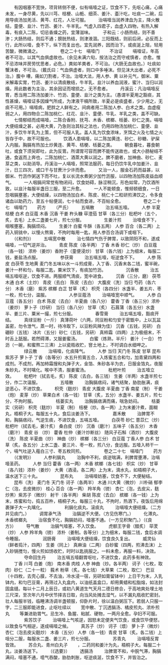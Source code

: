 <!-- { "loadSidebar": true } -->
　　有因咽塞不宽快，项背转侧不便，似有嗝噎之证，饮食不下，先呕心痛，心痛未发，一身尽黄，先以川芎、桔梗、山栀、细茶、姜汁、齑汁吃，吐痰一二碗，后用导痰汤加羌活、黄芩、红花，人壮可服。
　　治嗝噎当润养津血为主，降火散结，童便、韭汁、竹沥、姜汁、牛羊乳。气虚入四君子，血虚入四物，有热入解毒，有痰入二陈，切忌香燥之药，宜薄滋味。
　　子和云：小肠热结，则不善渗；大肠热结，则后不通；膀胱热结，则津液涸。三阳既结，则前后闭，必反而上行，此所以噎，食不下，纵下而复出也。宜先润养，因而治下。或痰涎上阻，轻用苦酸，微微涌之。
　　
　　卷之二十七　嗝噎门
　　不治证
　　嗝噎证，年高者不可治，以其气血俱虚故也。（余见未满六旬，按法治之而守戒慎者，亦愈。惟不忌浓味并房劳忧思者，必危。）粪如羊粪者，不可治。（大肠无血故也。）吐痰如蟹沫者，不可治。（戴氏曰：气血俱虚者，则口中多唾沫。但见沫大出者，必死不治。）腹中 嘈，痛如刀割者，不治。治噎大法，用人参、黄 以补元气，御米、粟米解毒实胃，竹沥、姜汁以清痰散结，牛羊乳、韭汁以养血润液，蜜汁、当归以润燥。用此数者为主治，其余因证而增损之，无不愈者。
　　丹溪云：凡治嗝噎反胃，悉当用二陈汤加姜汁、竹沥、童便、韭汁之类为主。（愚谓半夏用之豁痰，其性甚燥，嗝噎证多因燥气所成，为津液干槁所致，半夏必是痰盛者，少少用之，无痰不可用。）嗝噎病，肥胖之人鲜有之。间病者用二陈加人参、白术之类。血虚瘦弱之人，用四物合二陈加桃仁、红花、韭汁、童便、牛乳、羊乳之类，盖不可缺。
　　七情郁结而成嗝噎，二陈合香附、抚芎、木香、槟榔、栝蒌、砂仁之类。嗝噎大便结燥之甚，必用大黄，乃急则治其标之法也，仍用四物汤加桃仁、童便、韭汁，多饮牛羊乳为上策，但不可服人乳。盖人乳为饮食浓味，烹饵之火及七情之火皆存于中，故不可服也。
　　饮酒人患嗝噎，以二陈加黄连、砂仁、砂糖、驴屎入内服。胸膈有热加土炒黄连、黄芩、桔梗、栝蒌之类。
　　朝食暮吐，暮食朝吐，或食下须臾即吐，此为反胃。所谓胃可容而脾不能传送故也，或大小肠秘结不通，食返而上奔也，二陈加桃仁、酒蒸大黄以润之。脾不磨者，加神曲、砂仁、麦芽之类，以助消导。丹溪治一人嗝噎，照常法服药，每日仍饮牛乳中加姜汁、韭汁，日三四次，或口干与甘蔗汁少许而愈。
　　又治一人，服金石药而益甚，以御米、竹沥作粥送下而不吐，复以长流水煮粥少加竹沥服，以四物汤加陈皮益血顺气。
　　一人咽膈间常觉有物闭闷，饮食妨碍，脉涩稍沉，形色如常，乃饮酒所致，以韭汁每服半盏日三服，至二升愈。
　　一人不能顿食，惟频顿细食，一日忽咽膈壅塞，大便结燥，以四物汤加白术、陈皮、桃仁十二粒研煎沸饮之，令多食诸血以助药力，至五十帖便润，七十帖而食进，不百帖全愈。
　　
　　卷之二十七　嗝噎门
　　药方
　　（严氏）
　　五嗝散
　　 治五嗝五噎。
　　人参 半夏 桔梗 白术 白豆蔻 木香 沉香 干姜 杵头糠 荜澄茄 甘草（各三分）枇杷叶（五个，炙，去毛）上水二盏姜七片，煎七分服。
　　
　　生姜汁煎
　　 治噎食不下，咽喉壅塞，胸膈烦闷。
　　生姜汁 白蜜 牛酥（各五两） 人参 百合（各二两）上药入铜铫中，以慢火熬膏，不拘时每用一匙，用人参百合汤调下或咽下。
　　（《和剂》）
　　五嗝宽中散
　　 治七情四气伤于脾胃，以致阴阳不和，遂成嗝噎，一切气逆并治。
　　青皮 陈皮（各半两） 丁香 木香 砂仁（炒） 白豆蔻（各一钱） 浓朴（姜炒）香附子（童便浸炒） 甘草（各六钱）上为细末，每服二钱，姜盐汤点服。
　　
　　参茯膏
　　 治五嗝五噎，呕逆食不下。
　　人参 陈皮 白茯苓 生地黄 麦门冬五味以水一斗煎成膏，入丁香、沉香末各二钱，蜜半碗，姜汁一杯和匀，每服二匙，粟米饮下，有痰加竹沥。
　　
　　沉香散
　　 治五嗝五噎呕逆，饮食不进。两服顺气清痰，宽中进食。
　　沉香（三分，磨） 茯苓 木通 白术（土炒） 青皮（去白） 陈皮（去白） 大腹皮（洗）当归 芍药（各六分） 木香（磨） 紫苏 槟榔 白芷 甘草（炙） 枳壳（各四分）水盏半、姜五片、枣一枚，煎七分，温服。
　　
　　人参豆蔻汤
　　 治嗝噎宽中顺气。
　　人参 白豆蔻（各五分） 白术 陈皮（去白） 半夏曲（各八分） 藿香 丁香（各三分）浓朴（姜炒） 萝卜子（炒研） 当归（各八分） 甘草（炙） 石菖蒲（各五分）水盏半、姜三片、粟米一撮，煎七分服。
　　
　　春雪膏
　　 治五嗝五噎，豁痰开结。
　　真绿豆粉（一斤） 真薄荷叶（六两，同豆粉和匀安于密甑中，上以瓦盆盖密，勿令泄气，蒸一时，待冷取下，以豆粉风辣为佳） 沉香（五钱，另研） 白硼砂（五钱） 冰片（五分）砂仁（五钱，另研） 真柿霜（四两）上为极细末，不时舌上舐服。若然碍滞，又服姜蜜汤。
　　白蜜（炼熟，半斤） 姜汁（一合） 竹沥（一碗，和蜜熬二三沸）上以瓷瓶收贮，窨土地上，不时调白水细呷之。
　　
　　绿云散
　　 治嗝噎，化痰降气。
　　人参 当归 天门冬 陈皮 甘草 昆布 紫苏子 萝卜子 丁香（各等分）水五升煎膏五合，入炼蜜五合和匀，加青黛四两和成剂。不成剂，再加柿霜搜和丸弹子大，金箔、朱砂各半为衣，日服金箔丸，夜服朱砂丸，不时噙化。喉中不清，服姜蜜汤。
　　
　　枇杷叶煎
　　 治五噎立效。
　　枇杷叶（拭去毛，炙） 陈皮（去白，各三钱） 生姜（半两）水盏半煎七分，作二次温服。
　　
　　五噎散
　　 治胸膈痞闷，诸气结聚，胁肋胀满，痰逆恶心，不进饮食。
　　枳壳（麸炒） 青皮 大腹皮 半夏曲 丁香 南星（制） 干姜（炮） 麦芽（炒） 草果白术（各一钱） 甘草（炙，五分）水盏半、姜五片，煎七分，不拘时服。
　　
　　栝蒌实丸
　　 治胸膈痞满而痛，喘急妨闷。
　　栝蒌实（另研） 枳壳（麸炒） 半夏（制） 桔梗（炒。各一两）上为末姜汁煮，面糊丸，梧桐子大。每服五十丸，食后淡姜汤下。
　　
　　嘉禾散
　　 治脾胃不和，胸膈痞闷，气逆生痰，不进饮食，五嗝五噎。
　　白茯苓 砂仁 薏苡仁（炒） 枇杷叶（拭去毛，姜汁炙） 桑白皮（炒） 沉香（磨汁）五味子（各五分） 木香（磨汁） 青皮 谷 （炒） 藿香 杜仲（姜汁炒断丝） 随风子石斛（酒炒） 大腹皮（洗） 陈皮 半夏曲（炒） 神曲（炒） 槟榔（各三分） 白豆蔻 丁香人参 白术 甘草（炙。各五分）上水二盏、姜三片、枣一枚，煎八分，食远服。五噎入柿干一个，嗝气吐逆入薤白三寸、枣五枚同煎。
　　
　　卷之二十七　嗝噎门
　　药方
　　（《发明》）
　　人参利膈丸
　　 治胸中不利，痰逆喘满，利脾胃壅滞，治嗝噎圣药。
　　人参 当归 藿香（各一两） 木香 槟榔（各七钱） 枳实（炒） 甘草（各八钱）浓朴（姜炒） 大黄（酒浸。各二两）上为末，滴水丸，如梧桐子大，温水送下三十丸。
　　
　　昆布丸
　　 治嗝噎妨塞，饮食不下，大便秘结。
　　昆布（洗） 麦门冬 天门冬 诃子（各两半） 木通 川大黄（微炒） 川朴硝 郁李仁（泡，去皮微炒） 桂心 百合（各一两） 羚羊角（镑） 杏仁（泡，去皮尖，麸炒黑）紫苏子（微炒） 射干（各半两） 柴胡 陈皮（去白） 槟榔（各一钱）上为末，炼蜜和匀，捣五百杵，梧桐子大。每服三十丸，不拘时，热酒下。夜饭后用绵裹弹子大一丸噙化。
　　
　　利膈化痰丸、滚痰丸
　　 治嗝噎大便结燥。（二方并见痰门。）
　　调胃承气汤
　　 治膈逆不大便。（方见伤寒门。）
　　化滞丸、木香槟榔丸
　　 治宿食不化，胸膈妨闷，噎塞不通。（一方见积聚门。）（《良方》）
　　导气散
　　 治膈气噎塞，不入饮食。
　　虎额王字骨（醋炙） 荜茇（炒） 人参 羚羊角（镑） 浓朴（姜制。各等分）上为细末，每服二钱，食后水调令睡服。
　　
　　润肠膏
　　 治嗝噎大便结燥，饮食良久复出。
　　威灵仙（鲜者捣汁，四两） 生姜（同上） 真麻油（二两） 白砂蜜（四两，煎沸去沫）上入砂锅搅匀，慢火煎如饧收贮，时时以匙挑服之。一料未愈，再服一料，决效。
　　
　　夺命回生丹
　　 治五嗝五噎翻胃呕吐，不进饮食，此药多有神效。
　　丁香 川芎 白姜（炮） 南木香 肉桂 人参 神曲（炒。各半两） 诃子（七枚，取肉）砂仁（二十一粒） 莪术 粉草（炙。各七钱） 大草果（二枚，取仁） 巴豆（十四枚，去壳心膜，不去油，冷水浸一宿，另研如膏留钵中）上日干为末，入乳钵内，和匀巴豆膏，再筛过入丸盒内，以油纸盖盒口，却用黄蜡和松脂熔，如法封固盒缝。每以十二月上辰日，或初八黄道生气天月二德日修合，于高地爽处埋土地三尺深，至次年六月中伏节择吉日取，向当风处摊去湿气，以不漏丸瓶收贮密封。壮人每服半钱，临睡沸汤调半盏顿服，仰卧片时，徐以温白粥压下。若弱人只服一字，二三服即能进食，止呕吐续以
　　宽中散、丁沉透膈汤、橘皮煎丸、浓朴煎丸
　　等兼进助胃气。忌生冷、鱼腥、粘腻、硬物，一两月全愈。孕妇不可服。
　　
　　紫苏饮子
　　 治嗝噎上气咳逆，因怒未定便夹气饮食，或食饮毕便怒，以致食与气相逆，遂成嗝噎之候。
　　真苏子（炒） 诃子（煨） 萝卜子（微炒） 杏仁（泡去皮尖麸炒） 木香（五分） 人参（各一钱）青皮 甘草（炙。各二钱）上咀分二服，每服水二盏、姜三片，煎七分服。
　　
　　苏青丸
　　 治嗝噎反胃皆效。
　　苏合丸、青州白丸子
　　，二药同和姜汁为丸，梧桐子大。每服二十丸，淡姜汤送下。
　　（《选要》）
　　透膈汤
　　 治脾胃不和，中脘气滞，胸膈满闷，噎塞不通，噫气吞酸，胁肋刺胀，呕逆痰涎，饮食不下，并皆治之。
